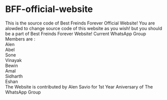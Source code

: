 # BFF-official-website
This is the source code of Best Freinds Forever Official Website!
You are alowded to change source code of this website as you wish!
but you should be a part of Best Freinds Forever Website!
Current WhatsApp Group Members are :<br>
Alen<br>
Abel<br>
Sone<br>
Vinayak<br>
Bewin<br>
Amal<br>
Sidharth<br>
Eshan<br>
The Website is contributed by Alen Savio for 1st Year Aniversary of The WhatsApp Group
